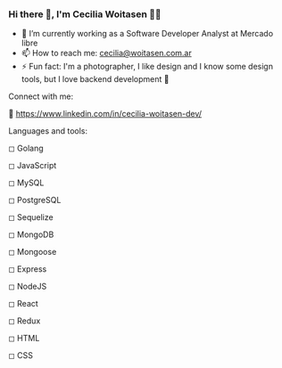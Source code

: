 ### Hi there 👋, I'm Cecilia Woitasen 🙋‍♀️

- 🔭 I’m currently working as a Software Developer Analyst at Mercado libre
- 📫 How to reach me: cecilia@woitasen.com.ar
- ⚡ Fun fact: I'm a photographer, I like design and I know some design tools, but I love backend development 🤣

Connect with me: 
 
 🔹 https://www.linkedin.com/in/cecilia-woitasen-dev/

Languages and tools:

◻ Golang

◻ JavaScript

◻ MySQL

◻ PostgreSQL

◻ Sequelize

◻ MongoDB

◻ Mongoose

◻ Express

◻ NodeJS

◻ React

◻ Redux

◻ HTML

◻ CSS
